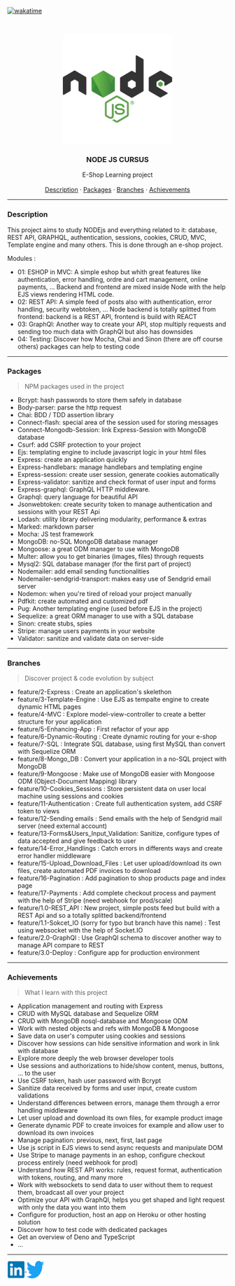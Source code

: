 [![wakatime](https://wakatime.com/badge/github/nicode-io/MERN-Eshop.svg)](https://wakatime.com/badge/github/nicode-io/MERN-Eshop)
<!-- PROJECT LOGO -->
<br />
<p align="center">
  <a href="https://github.com/nicode-io/NodeCursus">
    <img src="https://github.com/devicons/devicon/blob/master/icons/nodejs/nodejs-original-wordmark.svg" alt="Logo" width="250" height=250">
  </a>

<h3 align="center">NODE JS CURSUS</h3>

  <p align="center">
    E-Shop Learning project
    <br />
    <br />
    <a href="#description">Description</a>
    ·
    <a href="#packages">Packages</a>
    ·
    <a href="#branches">Branches</a>
    ·
    <a href="#achievements">Achievements</a>
  </p>


---

### Description


This project aims to study NODEjs and everything related to it: database, REST API, GRAPHQL,
authentication, sessions, cookies, CRUD, MVC, Template engine and many others.
This is done through an e-shop project.

Modules : 

- 01: ESHOP in MVC: A simple eshop but whith great features like authentication, error handling, ordre and cart management, online payments, ... 
  Backend and frontend are mixed inside Node with the help EJS views rendering HTML code. 
- 02: REST API: A simple feed of posts also with authentication, error handling, security webtoken, ... 
  Node backend is totally splitted from frontend: backend is a REST API, frontend is build with REACT
- 03: GraphQl: Another way to create your API, stop multiply requests and sending too much data with GraphQl but also has downsides
- 04: Testing: Discover how Mocha, Chai and Sinon (there are off course others) packages can help to testing code

---

### Packages
> NPM packages used in the project

-   Bcrypt: hash passwords to store them safely in database
-   Body-parser: parse the http request
-   Chai: BDD / TDD assertion library
-   Connect-flash: special area of the session used for storing messages
-   Connect-Mongodb-Session: link Express-Session with MongoDB database
-   Csurf: add CSRF protection to your project
-   Ejs: templating engine to include javascript logic in your html files
-   Express: create an application quickly
-   Express-handlebars: manage handlebars and templating engine
-   Express-session: create user session, generate cookies automatically
-   Express-validator: sanitize and check format of user input and forms
-   Express-graphql: GraphQL HTTP middleware.
-   Graphql: query language for beautiful API 
-   Jsonwebtoken: create security token to manage authentication and sessions with your REST Api
-   Lodash: utility library delivering modularity, performance & extras
-   Marked: markdown parser
-   Mocha: JS test framework 
-   MongoDB: no-SQL MongoDB database manager
-   Mongoose: a great ODM manager to use with MongoDB
-   Multer: allow you to get binaries (images, files) through requests
-   Mysql2: SQL database manager (for the first part of project)
-   Nodemailer: add email sending functionalities
-   Nodemailer-sendgrid-transport: makes easy use of Sendgrid email server
-   Nodemon: when you're tired of reload your project manually
-   Pdfkit: create automated and customized pdf
-   Pug: Another templating engine (used before EJS in the project)
-   Sequelize: a great ORM manager to use with a SQL database
-   Sinon: create stubs, spies
-   Stripe: manage users payments in your website
-   Validator: sanitize and validate data on server-side

---

### Branches
> Discover project & code evolution by subject

- feature/2-Express :
  Create an application's skelethon
- feature/3-Template-Engine :
  Use EJS as tempalte engine to create dynamic HTML pages
- feature/4-MVC :
  Explore model-view-controller to create a better structure for your application
- feature/5-Enhancing-App :
  First refactor of your app
- feature/6-Dynamic-Routing :
  Create dynamic routing for your e-shop
- feature/7-SQL :
  Integrate SQL database, using first MySQL than convert with Sequelize ORM
- feature/8-Mongo_DB :
  Convert your application in a no-SQL project with MongoDB
- feature/9-Mongoose :
  Make use of MongoDB easier with Mongoose ODM (Object-Document Mapping) library
- feature/10-Cookies_Sessions :
  Store persistent data on user local machine using sessions and cookies
- feature/11-Authentication :
  Create full authentication system, add CSRF token to views
- feature/12-Sending emails :
  Send emails with the help of Sendgrid mail server (need external account)
- feature/13-Forms&Users_Input_Validation:
  Sanitize, configure types of data accepted and give feedback to user
- feature/14-Error_Handlings :
  Catch errors in differents ways and create error handler middleware
- feature/15-Upload_Download_Files : 
  Let user upload/download its own files, create automated PDF invoices to download
- feature/16-Pagination : 
  Add pagination to shop products page and index page
- feature/17-Payments : 
  Add complete checkout process and payment with the help of Stripe (need webhook for prod/scale)
- feature/1.0-REST_API :
  New project, simple posts feed but build with a REST Api and so a totally splitted backend/frontend
- feature/1.1-Sokcet_IO (sorry for typo but branch have this name) :
  Test using websocket with the help of Socket.IO
- feature/2.0-GraphQl :
  Use GraphQl schema to discover another way to manage API compare to REST
- feature/3.0-Deploy :
  Configure app for production environment

---

### Achievements
> What I learn with this project

- Application management and routing with Express
- CRUD with MySQL database and Sequelize ORM
- CRUD with MongoDB nosql-database and Mongoose ODM
- Work with nested objects and refs with MongoDB & Mongoose
- Save data on user's computer using cookies and sessions
- Discover how sessions can hide sensitive information and work in link with database
- Explore more deeply the web browser developer tools
- Use sessions and authorizations to hide/show content, menus, buttons, ... to the user
- Use CSRF token, hash user password with Bcrypt
- Sanitize data received by forms and user input, create custom validations
- Understand differences between errors, manage them through a error handling middleware
- Let user upload and download its own files, for example product image 
- Generate dynamic PDF to create invoices for example and allow user to download its own invoices
- Manage pagination: previous, next, first, last page
- Use js script in EJS views to send async requests and manipulate DOM
- Use Stripe to manage payments in an eshop, configure checkout process entirely (need webhook for prod)
- Understand how REST API works: rules, request format, authentication with tokens, routing, and many more
- Work with websockets to send data to user without them to request them, broadcast all over your project
- Optimize your API with GraphQl, helps you get shaped and light request with only the data you want into them
- Configure for production, host an app on Heroku or other hosting solution
- Discover how to test code with dedicated packages
- Get an overview of Deno and TypeScript 
- ... 

---

<a href="https://linkedin.com/in/nicolas-denoel">
  <img align="center" src="https://github.com/devicons/devicon/blob/master/icons/linkedin/linkedin-original.svg" alt="linkedin.com/in/nicolas-denoel" width="40" height="40" />
</a>  <a href="https://twitter.com/nicode_io">
  <img align="center" src="https://github.com/devicons/devicon/blob/master/icons/twitter/twitter-original.svg" alt="twitter.com/inicode_io" width="40" height="40" />
</a>  

